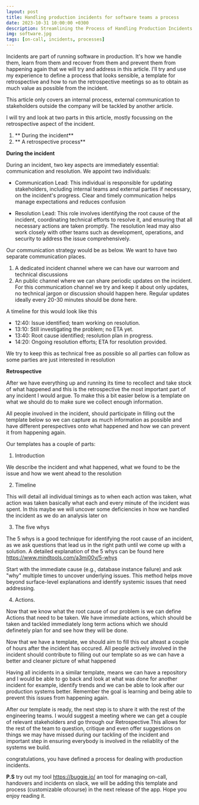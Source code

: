 ```yaml
---
layout: post
title: Handling production incidents for software teams a process
date: 2023-10-31 10:00:00 +0300
description: Streamlining the Process of Handling Production Incidents for Software Teams
img: software.jpg
tags: [on-call, incidents, processes]
---
```

<!-- The content of this blog  -->

Incidents are part of running software in production. It's how we handle them, learn from them and recover from them and prevent them from happening again that we will try and address in this article. I'll try and use my experience to define a process that looks sensible, a template for retrospective and how to run the retrospective meetings so as to obtain as much value as possible from the incident.

This article only covers an internal process, external communication to stakeholders outside the company will be tackled by another article.

I  will try and look at two parts in this article, mostly focussing on the retrospective aspect of the incident.

1.  ** During the incident**
2.  ** A retrospective process**


**During the incident**

During an incident, two key aspects are immediately essential: communication and resolution. We appoint two individuals:

* Communication Lead:
This individual is responsible for updating stakeholders, including internal teams and external parties if necessary, on the incident's progress. Clear and timely communication helps manage expectations and reduces confusion

* Resolution Lead:
This role involves identifying the root cause of the incident, coordinating technical efforts to resolve it, and ensuring that all necessary actions are taken promptly. The resolution lead may also work closely with other teams such as development, operations, and security to address the issue comprehensively.


Our communication strategy would be as below. We want to have two separate communication places.
1. A dedicated incident channel where we can have our warroom and technical discussions
2. An public channel where we can share periodic updates on the incident. For this communication channel we try and keep it about only updates, no technical jargon or discussion should happen here. Regular updates ideally every 20-30 minutes should be done here.

A timeline for this would look like this

* 12:40: Issue identified; team working on resolution.
* 13:10: Still investigating the problem; no ETA yet.
* 13:40: Root cause identified; resolution plan in progress.
* 14:20: Ongoing resolution efforts; ETA for resolution provided.

We try to keep this as technical free as possible so all parties can follow as some parties are just interested in resolution

**Retrospective**

After we have everything up and running its time to recollect and take stock of what happened and this is the retrospective the most important part of any incident I would argue. To make this a bit easier below is a template on what we should do to make sure we collect enough information.

All people involved in the incident, should participate in filling out the template below  so we can capture as much information as possible and have different perespectives onto what happened and how we can prevent it from happening again.

Our templates has a couple of parts:

1. Introduction

We describe the incident and what happened, what we found to be the issue and how we went ahead to the resolution

2. Timeline

This will detail all individual timings as to when each action was taken, what action was taken basically what each and every minute of the incident was spent. In this maybe we will uncover some deficiencies in how we handled the incident as we do an analysis later on

3. The five whys

The 5 whys is a  good technique for identifying the root cause of an incident, as we ask questions that lead us in the right path until we come up with a solution. A detailed explanation of the 5 whys can be found here https://www.mindtools.com/a3mi00v/5-whys

Start with the immediate cause (e.g., database instance failure) and ask "why" multiple times to uncover underlying issues. This method helps move beyond surface-level explanations and identify systemic issues that need addressing.


4. Actions.

Now that we know what the root cause of our problem is we can define Actions that need to be taken. We have immediate actions, which should be taken and tackled immediately long term actions which we should definetely plan for and see how they will be done.


Now that we have a template, we should aim to fill this out alteast a couple of hours after the incident has occured. All people actively involved in the incident should contribute to filling out our template so as we can have a better and cleaner picture of what happened

Having all incidents in a similar template, means we can have a repository and I would be able to go back and look at what was done for another incident for example, identify trends and we can be able to look after our production systems better. Remember the goal is learning and being able to prevent this issues from happening again.


After our template is ready, the next step is to share it with the rest of the engineering teams. I would suggest a meeting where we can get a couple of relevant stakeholders and go through our Retrospective.This allows for the rest of the team to question, critique and even offer suggestions on things we may have missed during our tackling of the incident and important step in ensuring everybody is involved in the reliablity of the systems we build.

congratulations, you have defined a process for dealing with production incidents.

<b>P.S</b> try out my tool https://buggie.io/ an tool for managing on-call, handovers and incidents on slack, we will be adding this template and process (customizable ofcourse) in the next release of the app. Hope you enjoy reading it.
